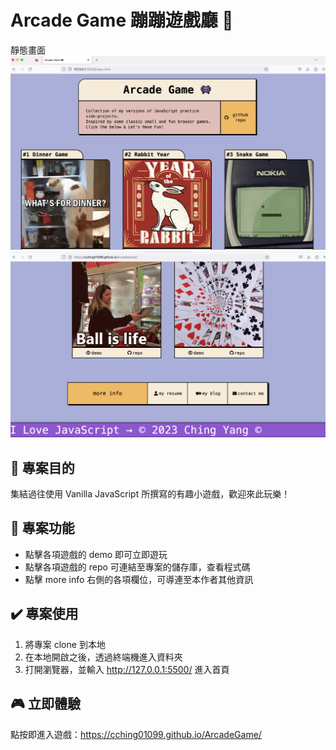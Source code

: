 # Arcade Game 蹦蹦遊戲廳 👾

靜態畫面
![](./assets/screenshot.png)
![](./assets/screenshot_2.png)

## 📌 專案目的

集結過往使用 Vanilla JavaScript 所撰寫的有趣小遊戲，歡迎來此玩樂！

## 🎯 專案功能

- 點擊各項遊戲的 demo 即可立即遊玩
- 點擊各項遊戲的 repo 可連結至專案的儲存庫，查看程式碼
- 點擊 more info 右側的各項欄位，可導連至本作者其他資訊

## ✔️ 專案使用

1. 將專案 clone 到本地
2. 在本地開啟之後，透過終端機進入資料夾
3. 打開瀏覽器，並輸入 http://127.0.0.1:5500/ 進入首頁

## 🎮 立即體驗

點按即進入遊戲：https://cching01099.github.io/ArcadeGame/

